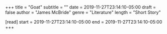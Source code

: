 +++
title = "Goat"
subtitle = ""
date = 2019-11-27T23:14:10-05:00
draft = false
author = "James McBride"
genre = "Literature"
length = "Short Story"

[read]
  start = 2019-11-27T23:14:10-05:00
  end = 2019-11-27T23:14:10-05:00
+++
